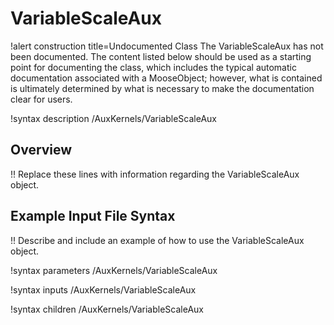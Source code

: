 # VariableScaleAux

!alert construction title=Undocumented Class
The VariableScaleAux has not been documented. The content listed below should be used as a starting point for
documenting the class, which includes the typical automatic documentation associated with a
MooseObject; however, what is contained is ultimately determined by what is necessary to make the
documentation clear for users.

!syntax description /AuxKernels/VariableScaleAux

## Overview

!! Replace these lines with information regarding the VariableScaleAux object.

## Example Input File Syntax

!! Describe and include an example of how to use the VariableScaleAux object.

!syntax parameters /AuxKernels/VariableScaleAux

!syntax inputs /AuxKernels/VariableScaleAux

!syntax children /AuxKernels/VariableScaleAux
